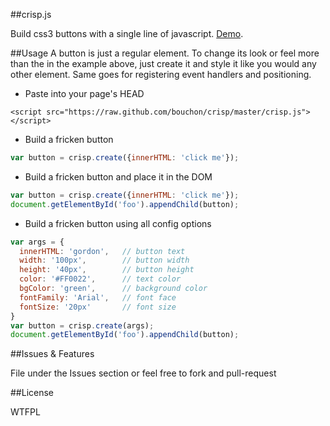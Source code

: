 ##crisp.js

Build css3 buttons with a single line of javascript. [Demo](http://bouchon.github.com/crisp).

##Usage
A button is just a regular element. To change its look or feel more than the in the example above, just create it and style it like you would any other element. Same goes for registering event handlers and positioning.

* Paste into your page's HEAD

```console
<script src="https://raw.github.com/bouchon/crisp/master/crisp.js"></script>
```

* Build a fricken button

```javascript
var button = crisp.create({innerHTML: 'click me'});
```

* Build a fricken button and place it in the DOM

```javascript
var button = crisp.create({innerHTML: 'click me'});
document.getElementById('foo').appendChild(button);
```

* Build a fricken button using all config options

```javascript
var args = {
  innerHTML: 'gordon',   // button text
  width: '100px',        // button width
  height: '40px',        // button height
  color: '#FF0022',      // text color
  bgColor: 'green',      // background color
  fontFamily: 'Arial',   // font face
  fontSize: '20px'       // font size
}
var button = crisp.create(args);
document.getElementById('foo').appendChild(button);
```

##Issues & Features

File under the Issues section or feel free to fork and pull-request

##License

WTFPL